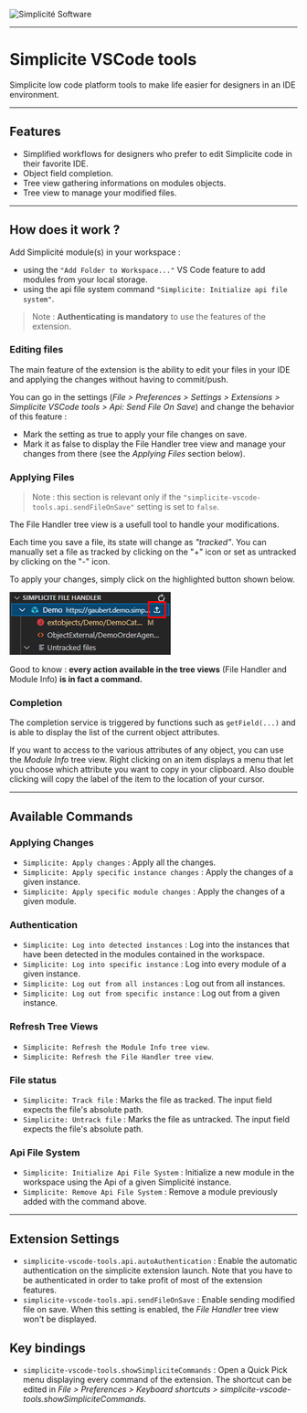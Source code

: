 ![Simplicit&eacute; Software](https://www.simplicite.io/resources/logos/logo250-grey.png)
* * *

Simplicite VSCode tools
=======================

Simplicite low code platform tools to make life easier for designers in an IDE environment.

* * *

Features
--------

- Simplified workflows for designers who prefer to edit Simplicite code in their favorite IDE.
- Object field completion.
- Tree view gathering informations on modules objects.
- Tree view to manage your modified files.

* * *

How does it work ?
------------------

Add Simplicité module(s) in your workspace :
- using the `"Add Folder to Workspace..."` VS Code feature to add modules from your local storage.
- using the api file system command `"Simplicite: Initialize api file system"`.

> Note : **Authenticating is mandatory** to use the features of the extension.

### Editing files

The main feature of the extension is the ability to edit your files in your IDE and applying the changes without having to commit/push. 

You can go in the settings (_File > Preferences > Settings > Extensions > Simplicite VSCode tools > Api: Send File On Save_) and change the behavior of this feature :

- Mark the setting as true to apply your file changes on save. 
- Mark it as false to display the File Handler tree view and manage your changes from there (see the *Applying Files* section below).

### Applying Files

> Note : this section is relevant only if the `"simplicite-vscode-tools.api.sendFileOnSave"` setting is set to `false`.

The File Handler tree view is a usefull tool to handle your modifications.

Each time you save a file, its state will change as *"tracked"*. You can manually set a file as tracked by clicking on the "+" icon or set as untracked by clicking on the "-" icon.

To apply your changes, simply click on the highlighted button shown below.

![login-apply](resources/filetree.png)

Good to know : **every action available in the tree views** (File Handler and Module Info) **is in fact a command.**

### Completion

The completion service is triggered by functions such as `getField(...)` and is able to display the list of the current object attributes.

If you want to access to the various attributes of any object, you can use the *Module Info* tree view. Right clicking on an item displays a menu that let you choose which attribute you want to copy in your clipboard. Also double clicking will copy the label of the item to the location of your cursor.

* * *

Available Commands
------------------

### Applying Changes

- `Simplicite: Apply changes` : Apply all the changes.
- `Simplicite: Apply specific instance changes` : Apply the changes of a given instance.
- `Simplicite: Apply specific module changes` : Apply the changes of a given module.

### Authentication

- `Simplicite: Log into detected instances` : Log into the instances that have been detected in the modules contained in the workspace.
- `Simplicite: Log into specific instance` : Log into every module of a given instance.
- `Simplicite: Log out from all instances` : Log out from all instances.
- `Simplicite: Log out from specific instance` : Log out from a given instance.

### Refresh Tree Views
- `Simplicite: Refresh the Module Info tree view`.
- `Simplicite: Refresh the File Handler tree view`.

### File status
- `Simplicite: Track file` : Marks the file as tracked. The input field expects the file's absolute path.
- `Simplicite: Untrack file` : Marks the file as untracked. The input field expects the file's absolute path.

### Api File System
- `Simplicite: Initialize Api File System` : Initialize a new module in the workspace using the Api of a given Simplicité instance.
- `Simplicite: Remove Api File System` : Remove a module previously added with the command above.

* * *

Extension Settings
------------------

- `simplicite-vscode-tools.api.autoAuthentication` : Enable the automatic authentication on the simplicite extension launch. Note that you have to be authenticated in order to take profit of most of the extension features.
- `simplicite-vscode-tools.api.sendFileOnSave` : Enable sending modified file on save. When this setting is enabled, the *File Handler* tree view won't be displayed.

Key bindings
------------

- `simplicite-vscode-tools.showSimpliciteCommands` : Open a Quick Pick menu displaying every command of the extension. The shortcut can be edited in *File > Preferences > Keyboard shortcuts > simplicite-vscode-tools.showSimpliciteCommands*.